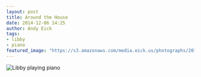 ```yaml
---
layout: post
title: Around the House
date: 2014-12-06 14:25
author: Andy Eick
tags: 
- libby
- piano
featured_image: "https://s3.amazonaws.com/media.eick.us/photographs/2014/2014-12-05/around-the-house-2014-12-05-20-15-40.jpg"
---
```

![Libby playing piano](https://s3.amazonaws.com/media.eick.us/photographs/2014/2014-12-05/around-the-house-2014-12-05-20-15-40.jpg)
